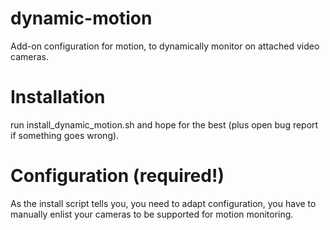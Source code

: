 # dynamic-motion
Add-on configuration for motion, to dynamically monitor on attached video cameras.

# Installation
run install_dynamic_motion.sh and hope for the best (plus open bug report if something goes wrong).

# Configuration (required!)
As the install script tells you, you need to adapt configuration, you have to manually enlist your
cameras to be supported for motion monitoring.
